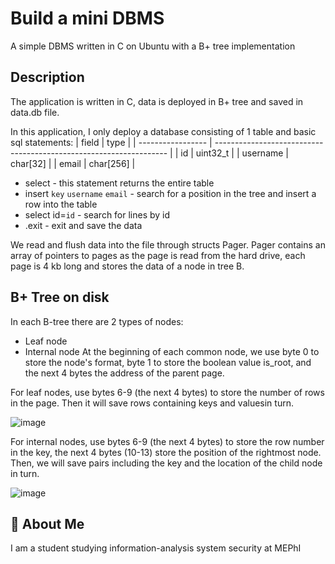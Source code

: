 
# Build a mini DBMS
A simple DBMS written in C on Ubuntu with a B+ tree implementation


## Description
The application is written in C, data is deployed in B+ tree and saved in data.db file.

In this application, I only deploy a database consisting of 1 table and basic sql statements:
| field             | type                                                                |
| ----------------- | ------------------------------------------------------------------ |
| id | uint32_t |
| username | char[32] |
| email | char[256] |

- select - this statement returns the entire table
- insert `key` `username` `email` - search for a position in the tree and insert a row into the table
- select id=`id` - search for lines by id
- .exit - exit and save the data

We read and flush data into the file through structs Pager. Pager contains an array of pointers to pages as the page is read from the hard drive, each page is 4 kb long and stores the data of a node in tree B.

 


## B+ Tree on disk
In each B-tree there are 2 types of nodes:
- Leaf node
- Internal node
At the beginning of each common node, we use byte 0 to store the node's format, byte 1 to store the boolean value is_root, and the next 4 bytes the address of the parent page.

For leaf nodes, use bytes 6-9 (the next 4 bytes) to store the number of rows in the page. Then it will save rows containing keys and values ​​in turn.

![image](https://github.com/Hoaihx123/Build-mini-Database/assets/99666261/65adb530-98ec-48b3-ab47-2bfb8e97f4bb)

For internal nodes, use bytes 6-9 (the next 4 bytes) to store the row number in the key, the next 4 bytes (10-13) store the position of the rightmost node.
Then, we will save pairs including the key and the location of the child node in turn.

![image](https://github.com/Hoaihx123/Build-mini-Database/assets/99666261/ffae7fe8-4ba6-410b-a984-4c142342e446)





## 🚀 About Me

I am a student studying information-analysis system security at MEPhI

